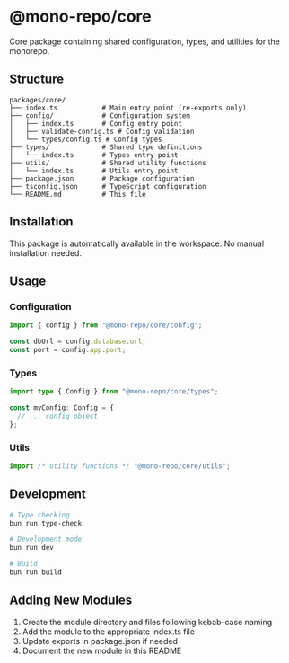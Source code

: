 # @mono-repo/core

Core package containing shared configuration, types, and utilities for the monorepo.

## Structure

```
packages/core/
├── index.ts           # Main entry point (re-exports only)
├── config/            # Configuration system
│   ├── index.ts       # Config entry point
│   ├── validate-config.ts # Config validation
│   └── types/config.ts # Config types
├── types/             # Shared type definitions
│   └── index.ts       # Types entry point
├── utils/             # Shared utility functions
│   └── index.ts       # Utils entry point
├── package.json       # Package configuration
├── tsconfig.json      # TypeScript configuration
└── README.md          # This file
```

## Installation

This package is automatically available in the workspace. No manual installation needed.

## Usage

### Configuration

```typescript
import { config } from "@mono-repo/core/config";

const dbUrl = config.database.url;
const port = config.app.port;
```

### Types

```typescript
import type { Config } from "@mono-repo/core/types";

const myConfig: Config = {
  // ... config object
};
```

### Utils

```typescript
import /* utility functions */ "@mono-repo/core/utils";
```

## Development

```bash
# Type checking
bun run type-check

# Development mode
bun run dev

# Build
bun run build
```

## Adding New Modules

1. Create the module directory and files following kebab-case naming
2. Add the module to the appropriate index.ts file
3. Update exports in package.json if needed
4. Document the new module in this README
